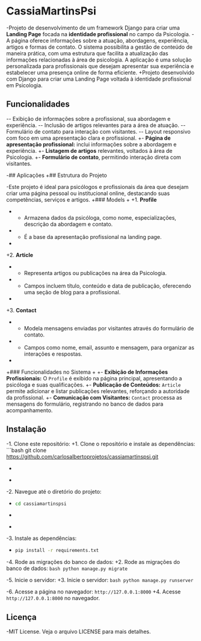 # CassiaMartinsPsi
 
-Projeto de desenvolvimento de um framework Django para criar uma **Landing Page** focada na **identidade profissional** no campo da Psicologia.
-A página oferece informações sobre a atuação, abordagens, experiência, artigos e formas de contato. O sistema possibilita a gestão de conteúdo de maneira prática, com uma estrutura que facilita a atualização das informações relacionadas à área de psicologia. A aplicação é uma solução personalizada para profissionais que desejam apresentar sua experiência e estabelecer uma presença online de forma eficiente.
+Projeto desenvolvido com Django para criar uma Landing Page voltada à identidade profissional em Psicologia.
 
 ## Funcionalidades
 
-- Exibição de informações sobre a profissional, sua abordagem e experiência.
-- Inclusão de artigos relevantes para a área de atuação.
-- Formulário de contato para interação com visitantes.
-- Layout responsivo com foco em uma apresentação clara e profissional.
+- **Página de apresentação profissional:** inclui informações sobre a abordagem e experiência.
+- **Listagem de artigos** relevantes, voltados à área de Psicologia.
+- **Formulário de contato**, permitindo interação direta com visitantes.
 
-## Aplicações
+## Estrutura do Projeto
 
-Este projeto é ideal para psicólogos e profissionais da área que desejam criar uma página pessoal ou institucional online, destacando suas competências, serviços e artigos.
+### Models
+
+1. **Profile**
+   - Armazena dados da psicóloga, como nome, especializações, descrição da abordagem e contato.
+   - É a base da apresentação profissional na landing page.
+
+2. **Article**
+   - Representa artigos ou publicações na área da Psicologia.
+   - Campos incluem título, conteúdo e data de publicação, oferecendo uma seção de blog para a profissional.
+
+3. **Contact**
+   - Modela mensagens enviadas por visitantes através do formulário de contato.
+   - Campos como nome, email, assunto e mensagem, para organizar as interações e respostas.
+
+### Funcionalidades no Sistema
+
+- **Exibição de Informações Profissionais:** O `Profile` é exibido na página principal, apresentando a psicóloga e suas qualificações.
+- **Publicação de Conteúdos:** `Article` permite adicionar e listar publicações relevantes, reforçando a autoridade da profissional.
+- **Comunicação com Visitantes:** `Contact` processa as mensagens do formulário, registrando no banco de dados para acompanhamento.
 
 ## Instalação
 
-1. Clone este repositório:
+1. Clone o repositório e instale as dependências:
    ```bash
    git clone https://github.com/carlosalbertoprojetos/cassiamartinspsi.git
-   ```
-
-2. Navegue até o diretório do projeto:
-   ```bash
    cd cassiamartinspsi
-   ```
-
-3. Instale as dependências:
-   ```bash
    pip install -r requirements.txt
    ```
 
-4. Rode as migrações do banco de dados:
+2. Rode as migrações do banco de dados:
    ```bash
    python manage.py migrate
    ```
 
-5. Inicie o servidor:
+3. Inicie o servidor:
    ```bash
    python manage.py runserver
    ```
 
-6. Acesse a página no navegador: `http://127.0.0.1:8000`
+4. Acesse `http://127.0.0.1:8000` no navegador.
 
 ## Licença
 
-MIT License. Veja o arquivo LICENSE para mais detalhes.
